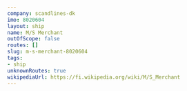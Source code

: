 ```yaml
---
company: scandlines-dk
imo: 8020604
layout: ship
name: M/S Merchant
outOfScope: false
routes: []
slug: m-s-merchant-8020604
tags:
- ship
unknownRoutes: true
wikipediaUrl: https://fi.wikipedia.org/wiki/M/S_Merchant
---
```

